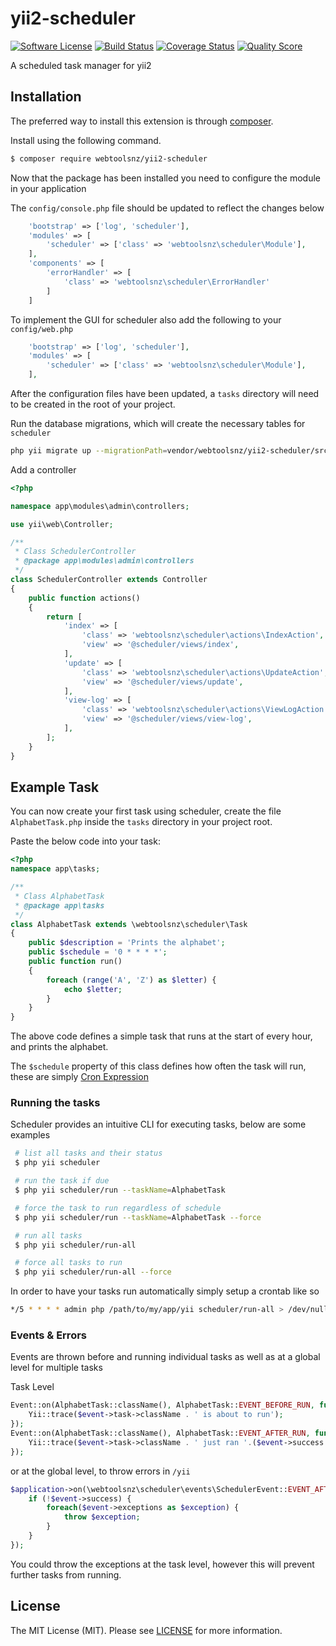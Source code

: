 # yii2-scheduler

[![Software License](https://img.shields.io/badge/license-MIT-brightgreen.svg?style=flat-square)](LICENSE)
[![Build Status](https://img.shields.io/travis/webtoolsnz/yii2-scheduler/master.svg?style=flat-square)](https://travis-ci.org/webtoolsnz/yii2-scheduler)
[![Coverage Status](https://img.shields.io/scrutinizer/coverage/g/webtoolsnz/yii2-scheduler.svg?style=flat-square)](https://scrutinizer-ci.com/g/webtoolsnz/yii2-scheduler/code-structure)
[![Quality Score](https://img.shields.io/scrutinizer/g/webtoolsnz/yii2-scheduler.svg?style=flat-square)](https://scrutinizer-ci.com/g/webtoolsnz/yii2-scheduler)


A scheduled task manager for yii2

## Installation

The preferred way to install this extension is through [composer](http://getcomposer.org/download/).

Install using the following command.

~~~bash
$ composer require webtoolsnz/yii2-scheduler
~~~

Now that the  package has been installed you need to configure the module in your application

The `config/console.php` file should be updated to reflect the changes below
~~~php
    'bootstrap' => ['log', 'scheduler'],
    'modules' => [
        'scheduler' => ['class' => 'webtoolsnz\scheduler\Module'],
    ],
    'components' => [
        'errorHandler' => [
            'class' => 'webtoolsnz\scheduler\ErrorHandler'
        ]
    ]
~~~

To implement the GUI for scheduler also add the following to your `config/web.php`
~~~php
    'bootstrap' => ['log', 'scheduler'],
    'modules' => [
        'scheduler' => ['class' => 'webtoolsnz\scheduler\Module'],
    ],
~~~

After the configuration files have been updated, a `tasks` directory will need to be created in the root of your project.


Run the database migrations, which will create the necessary tables for `scheduler`
~~~bash
php yii migrate up --migrationPath=vendor/webtoolsnz/yii2-scheduler/src/migrations
~~~

Add a controller
~~~php
<?php

namespace app\modules\admin\controllers;

use yii\web\Controller;

/**
 * Class SchedulerController
 * @package app\modules\admin\controllers
 */
class SchedulerController extends Controller
{
    public function actions()
    {
        return [
            'index' => [
                'class' => 'webtoolsnz\scheduler\actions\IndexAction',
                'view' => '@scheduler/views/index',
            ],
            'update' => [
                'class' => 'webtoolsnz\scheduler\actions\UpdateAction',
                'view' => '@scheduler/views/update',
            ],
            'view-log' => [
                'class' => 'webtoolsnz\scheduler\actions\ViewLogAction',
                'view' => '@scheduler/views/view-log',
            ],
        ];
    }
}
~~~

## Example Task

You can now create your first task using scheduler, create the file `AlphabetTask.php` inside the `tasks` directory in your project root.

Paste the below code into your task:
~~~php
<?php
namespace app\tasks;

/**
 * Class AlphabetTask
 * @package app\tasks
 */
class AlphabetTask extends \webtoolsnz\scheduler\Task
{
    public $description = 'Prints the alphabet';
    public $schedule = '0 * * * *';
    public function run()
    {
        foreach (range('A', 'Z') as $letter) {
            echo $letter;
        }
    }
}
~~~

The above code defines a simple task that runs at the start of every hour, and prints the alphabet.

The `$schedule` property of this class defines how often the task will run, these are simply [Cron Expression](http://en.wikipedia.org/wiki/Cron#Examples)


### Running the tasks

Scheduler provides an intuitive CLI for executing tasks, below are some examples

```bash
 # list all tasks and their status
 $ php yii scheduler

 # run the task if due
 $ php yii scheduler/run --taskName=AlphabetTask

 # force the task to run regardless of schedule
 $ php yii scheduler/run --taskName=AlphabetTask --force

 # run all tasks
 $ php yii scheduler/run-all

 # force all tasks to run
 $ php yii scheduler/run-all --force
```

In order to have your tasks run automatically simply setup a crontab like so

```bash
*/5 * * * * admin php /path/to/my/app/yii scheduler/run-all > /dev/null &
```

### Events & Errors

Events are thrown before and running individual tasks as well as at a global level for multiple tasks

Task Level

```php
Event::on(AlphabetTask::className(), AlphabetTask::EVENT_BEFORE_RUN, function ($event) {
    Yii::trace($event->task->className . ' is about to run');
});
Event::on(AlphabetTask::className(), AlphabetTask::EVENT_AFTER_RUN, function ($event) {
    Yii::trace($event->task->className . ' just ran '.($event->success ? 'successfully' : 'and failed'));
});
```

or at the global level, to throw errors in `/yii`

```php
$application->on(\webtoolsnz\scheduler\events\SchedulerEvent::EVENT_AFTER_RUN, function ($event) {
    if (!$event->success) {
        foreach($event->exceptions as $exception) {
            throw $exception;
        }
    }
});
```

You could throw the exceptions at the task level, however this will prevent further tasks from running.

## License

The MIT License (MIT). Please see [LICENSE](LICENSE) for more information.